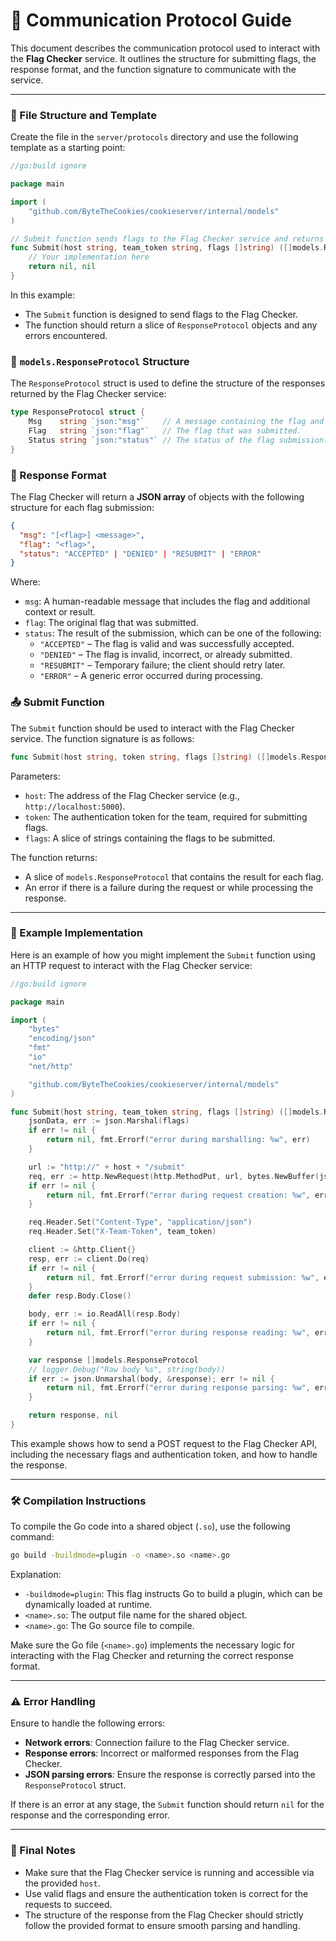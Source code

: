# 📡 Communication Protocol Guide

This document describes the communication protocol used to interact with the **Flag Checker** service. It outlines the structure for submitting flags, the response format, and the function signature to communicate with the service.

---

### 🔧 File Structure and Template

Create the file in the `server/protocols` directory and use the following template as a starting point:

```go
//go:build ignore

package main

import (
	"github.com/ByteTheCookies/cookieserver/internal/models"
)

// Submit function sends flags to the Flag Checker service and returns a response.
func Submit(host string, team_token string, flags []string) ([]models.ResponseProtocol, error) {
	// Your implementation here
	return nil, nil
}
```

In this example:
- The `Submit` function is designed to send flags to the Flag Checker.
- The function should return a slice of `ResponseProtocol` objects and any errors encountered.

### 📝 `models.ResponseProtocol` Structure

The `ResponseProtocol` struct is used to define the structure of the responses returned by the Flag Checker service:

```go
type ResponseProtocol struct {
	Msg    string `json:"msg"`    // A message containing the flag and additional context.
	Flag   string `json:"flag"`   // The flag that was submitted.
	Status string `json:"status"` // The status of the flag submission.
}
```

### 🔁 Response Format

The Flag Checker will return a **JSON array** of objects with the following structure for each flag submission:

```json
{
  "msg": "[<flag>] <message>",
  "flag": "<flag>",
  "status": "ACCEPTED" | "DENIED" | "RESUBMIT" | "ERROR"
}
```

Where:
- `msg`: A human-readable message that includes the flag and additional context or result.
- `flag`: The original flag that was submitted.
- `status`: The result of the submission, which can be one of the following:
  - `"ACCEPTED"` – The flag is valid and was successfully accepted.
  - `"DENIED"` – The flag is invalid, incorrect, or already submitted.
  - `"RESUBMIT"` – Temporary failure; the client should retry later.
  - `"ERROR"` – A generic error occurred during processing.

### 📤 Submit Function

The `Submit` function should be used to interact with the Flag Checker service. The function signature is as follows:

```go
func Submit(host string, token string, flags []string) ([]models.ResponseProtocol, error)
```

Parameters:
- `host`: The address of the Flag Checker service (e.g., `http://localhost:5000`).
- `token`: The authentication token for the team, required for submitting flags.
- `flags`: A slice of strings containing the flags to be submitted.

The function returns:
- A slice of `models.ResponseProtocol` that contains the result for each flag.
- An error if there is a failure during the request or while processing the response.

---

### 🚀 Example Implementation

Here is an example of how you might implement the `Submit` function using an HTTP request to interact with the Flag Checker service:

```go
//go:build ignore

package main

import (
	"bytes"
	"encoding/json"
	"fmt"
	"io"
	"net/http"

	"github.com/ByteTheCookies/cookieserver/internal/models"
)

func Submit(host string, team_token string, flags []string) ([]models.ResponseProtocol, error) {
	jsonData, err := json.Marshal(flags)
	if err != nil {
		return nil, fmt.Errorf("error during marshalling: %w", err)
	}

	url := "http://" + host + "/submit"
	req, err := http.NewRequest(http.MethodPut, url, bytes.NewBuffer(jsonData))
	if err != nil {
		return nil, fmt.Errorf("error during request creation: %w", err)
	}

	req.Header.Set("Content-Type", "application/json")
	req.Header.Set("X-Team-Token", team_token)

	client := &http.Client{}
	resp, err := client.Do(req)
	if err != nil {
		return nil, fmt.Errorf("error during request submission: %w", err)
	}
	defer resp.Body.Close()

	body, err := io.ReadAll(resp.Body)
	if err != nil {
		return nil, fmt.Errorf("error during response reading: %w", err)
	}

	var response []models.ResponseProtocol
	// logger.Debug("Raw body %s", string(body))
	if err := json.Unmarshal(body, &response); err != nil {
		return nil, fmt.Errorf("error during response parsing: %w", err)
	}

	return response, nil
}

```

This example shows how to send a POST request to the Flag Checker API, including the necessary flags and authentication token, and how to handle the response.

---

### 🛠 Compilation Instructions

To compile the Go code into a shared object (`.so`), use the following command:

```bash
go build -buildmode=plugin -o <name>.so <name>.go
```

Explanation:
- `-buildmode=plugin`: This flag instructs Go to build a plugin, which can be dynamically loaded at runtime.
- `<name>.so`: The output file name for the shared object.
- `<name>.go`: The Go source file to compile.

Make sure the Go file (`<name>.go`) implements the necessary logic for interacting with the Flag Checker and returning the correct response format.

---

### ⚠️ Error Handling

Ensure to handle the following errors:
- **Network errors**: Connection failure to the Flag Checker service.
- **Response errors**: Incorrect or malformed responses from the Flag Checker.
- **JSON parsing errors**: Ensure the response is correctly parsed into the `ResponseProtocol` struct.

If there is an error at any stage, the `Submit` function should return `nil` for the response and the corresponding error.

---

### 🏁 Final Notes

- Make sure that the Flag Checker service is running and accessible via the provided `host`.
- Use valid flags and ensure the authentication token is correct for the requests to succeed.
- The structure of the response from the Flag Checker should strictly follow the provided format to ensure smooth parsing and handling.
